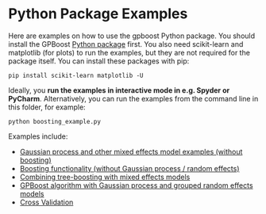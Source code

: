 Python Package Examples
=======================

Here are examples on how to use the gpboost Python package. You should install the GPBoost [Python package](https://github.com/fabsig/GPBoost/tree/master/python-package) first. You also need scikit-learn and matplotlib (for plots) to run the examples, but they are not required for the package itself. You can install these packages with pip:

```
pip install scikit-learn matplotlib -U
```

Ideally, you **run the examples in interactive mode in e.g. Spyder or PyCharm**. Alternatively, you can run the examples from the command line in this folder, for example:

```
python boosting_example.py
```

Examples include:

* [Gaussian process and other mixed effects model examples (without boosting)](https://github.com/fabsig/GPBoost/blob/master/examples/python-guide/Gaussian_process_mixed_effects_models_example.py)
* [Boosting functionality (without Gaussian process / random effects)](https://github.com/fabsig/GPBoost/blob/master/examples/python-guide/boosting_example.py)
* [Combining tree-boosting with mixed effects models](https://github.com/fabsig/GPBoost/blob/master/examples/python-guide/combined_boosting_mixed_effects_example.py)
* [GPBoost algorithm with Gaussian process and grouped random effects models](https://github.com/fabsig/GPBoost/blob/master/examples/python-guide/combined_GPBoost_example.py)
* [Cross Validation](https://github.com/fabsig/GPBoost/blob/master/examples/python-guide/cross_validation_example.py)
